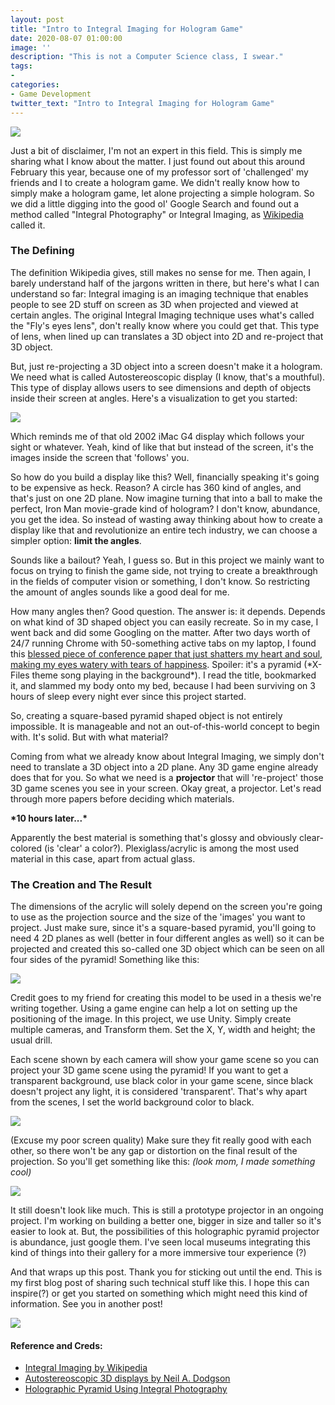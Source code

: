```yaml
---
layout: post
title: "Intro to Integral Imaging for Hologram Game"
date: 2020-08-07 01:00:00
image: ''
description: "This is not a Computer Science class, I swear."
tags:
- 
categories:
- Game Development
twitter_text: "Intro to Integral Imaging for Hologram Game"
---
```


<img src="https://media.giphy.com/media/3oEhmPyqvHwsGqY9Xi/source.gif"/>

Just a bit of disclaimer, I'm not an expert in this field. This is simply me sharing what I know about the matter. I just found out about this around February this year, because one of my professor sort of 'challenged' my friends and I to create a hologram game. We didn't really know how to simply make a hologram game, let alone projecting a simple hologram. So we did a little digging into the good ol' Google Search and found out a method called "Integral Photography" or Integral Imaging, as [Wikipedia](https://en.wikipedia.org/wiki/Integral_imaging) called it.

### The Defining

The definition Wikipedia gives, still makes no sense for me. Then again, I barely understand half of the jargons written in there, but here's what I can understand so far: Integral imaging is an imaging technique that enables people to see 2D stuff on screen as 3D when projected and viewed at certain angles. The original Integral Imaging technique uses what's called the "Fly's eyes lens", don't really know where you could get that. This type of lens, when lined up can translates a 3D object into 2D and re-project that 3D object.

But, just re-projecting a 3D object into a screen doesn't make it a hologram. We need what is called Autostereoscopic display (I know, that's a mouthful). This type of display allows users to see dimensions and depth of objects inside their screen at angles. Here's a visualization to get you started:

![](/assets/img/integral-imaging/display.png)

Which reminds me of that old 2002 iMac G4 display which follows your sight or whatever. Yeah, kind of like that but instead of the screen, it's the images inside the screen that 'follows' you.

So how do you build a display like this? Well, financially speaking it's going to be expensive as heck. Reason? A circle has 360 kind of angles, and that's just on one 2D plane. Now imagine turning that into a ball to make the perfect, Iron Man movie-grade kind of hologram? I don't know, abundance, you get the idea. So instead of wasting away thinking about how to create a display like that and revolutionize an entire tech industry, we can choose a simpler option: **limit the angles**.

Sounds like a bailout? Yeah, I guess so. But in this project we mainly want to focus on trying to finish the game side, not trying to create a breakthrough in the fields of computer vision or something, I don't know. So restricting the amount of angles sounds like a good deal for me.

How many angles then? Good question. The answer is: it depends. Depends on what kind of 3D shaped object you can easily recreate. So in my case, I went back and did some Googling on the matter. After two days worth of 24/7 running Chrome with 50-something active tabs on my laptop, I found this [blessed piece of conference paper that just shatters my heart and soul, making my eyes watery with tears of happiness](http://avestia.com/EECSS2016_Proceedings/files/paper/MHCI/109.pdf). Spoiler: it's a pyramid (\*X-Files theme song playing in the background\*). I read the title, bookmarked it, and slammed my body onto my bed, because I had been surviving on 3 hours of sleep every night ever since this project started.

So, creating a square-based pyramid shaped object is not entirely impossible. It is manageable and not an out-of-this-world concept to begin with. It's solid. But with what material?

Coming from what we already know about Integral Imaging, we simply don't need to translate a 3D object into a 2D plane. Any 3D game engine already does that for you. So what we need is a **projector** that will 're-project' those 3D game scenes you see in your screen. Okay great, a projector. Let's read through more papers before deciding which materials. 

**\*10 hours later...\***

Apparently the best material is something that's glossy and obviously clear-colored (is 'clear' a color?). Plexiglass/acrylic is among the most used material in this case, apart from actual glass.

### The Creation and The Result

The dimensions of the acrylic will solely depend on the screen you're going to use as the projection source and the size of the 'images' you want to project. Just make sure, since it's a square-based pyramid, you'll going to need 4 2D planes as well (better in four different angles as well) so it can be projected and created this so-called one 3D object which can be seen on all four sides of the pyramid! Something like this:

![](/assets/img/integral-imaging/projector.png)

Credit goes to my friend for creating this model to be used in a thesis we're writing together. Using a game engine can help a lot on setting up the positioning of the image. In this project, we use Unity. Simply create multiple cameras, and Transform them. Set the X, Y, width and height; the usual drill. 

Each scene shown by each camera will show your game scene so you can project your 3D game scene using the pyramid! If you want to get a transparent background, use black color in your game scene, since black doesn't project any light, it is considered 'transparent'. That's why apart from the scenes, I set the world background color to black.

![](/assets/img/integral-imaging/unity-1.jpeg)

(Excuse my poor screen quality) Make sure they fit really good with each other, so there won't be any gap or distortion on the final result of the projection. So you'll get something like this: *(look mom, I made something cool)*

![](/assets/img/integral-imaging/result.JPEG)

It still doesn't look like much. This is still a prototype projector in an ongoing project. I'm working on building a better one, bigger in size and taller so it's easier to look at. But, the possibilities of this holographic pyramid projector is abundance, just google them. I've seen local museums integrating this kind of things into their gallery for a more immersive tour experience (?)

And that wraps up this post. Thank you for sticking out until the end. This is my first blog post of sharing such technical stuff like this. I hope this can inspire(?) or get you started on something which might need this kind of information. See you in another post!

<img src="https://media.giphy.com/media/jSuu6dQWhSEQE/source.gif" />

#### Reference and Creds:
- [Integral Imaging by Wikipedia](https://en.wikipedia.org/wiki/Integral_imaging)
- [Autostereoscopic 3D displays by Neil A. Dodgson](https://www.semanticscholar.org/paper/Autostereoscopic-3D-displays-Dodgson/7dc153e1a3ca16a52a2ae5ba115515032d004fea)
- [Holographic Pyramid Using Integral Photography](http://avestia.com/EECSS2016_Proceedings/files/paper/MHCI/109.pdf)